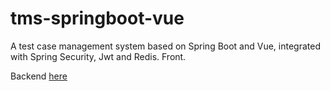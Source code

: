 # tms-springboot-vue
A test case management system based on Spring Boot and Vue, integrated with Spring Security, Jwt and Redis. Front.

Backend [here](https://github.com/lamlados/tms-springboot)
